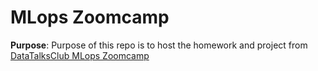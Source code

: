 # MLops Zoomcamp

**Purpose**: Purpose of this repo is to host the homework and project from [DataTalksClub MLops Zoomcamp](https://github.com/DataTalksClub/mlops-zoomcamp)
